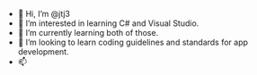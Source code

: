 - 👋 Hi, I’m @jtj3
- 👀 I’m interested in learning C# and Visual Studio.
- 🌱 I’m currently learning both of those.
- 💞️ I’m looking to learn coding guidelines and standards for app development.
- 📫 

<!---
jtj3/jtj3 is a ✨ special ✨ repository because its `README.md` (this file) appears on your GitHub profile.
You can click the Preview link to take a look at your changes.
--->
